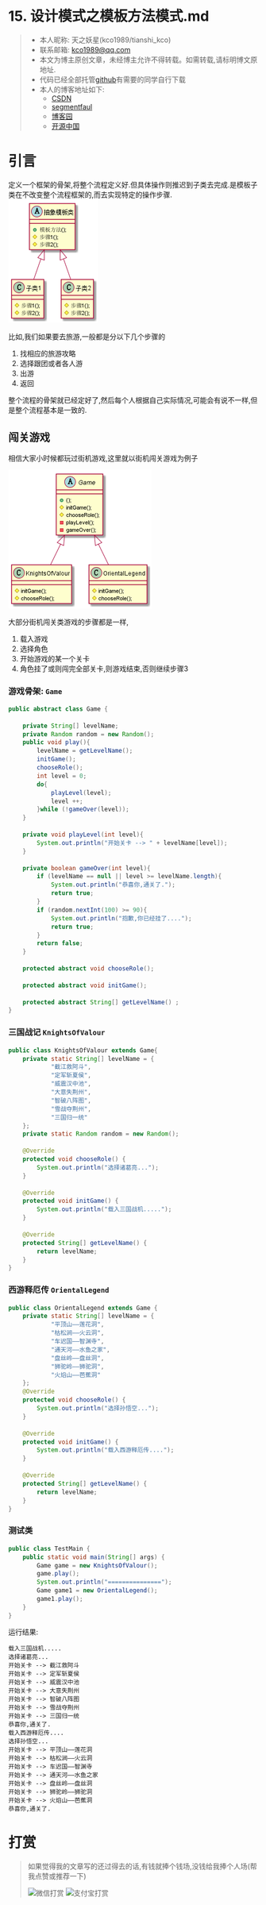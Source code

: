 # 15. 设计模式之模板方法模式.md

> - 本人昵称: 天之妖星(kco1989/tianshi_kco)
> - 联系邮箱: <kco1989@qq.com>
> - 本文为博主原创文章，未经博主允许不得转载。如需转载,请标明博文原地址.
> - 代码已经全部托管[github](https://github.com/kco1989/examples)有需要的同学自行下载
> - 本人的博客地址如下:
>   - [CSDN](http://blog.csdn.net/tianshi_kco)
>   - [segmentfaul](https://segmentfault.com/u/kco1989)
>   - [博客园](http://www.cnblogs.com/k大co1989/)
>   - [开源中国](https://my.oschina.net/kco1989/blog)
>

# 引言
定义一个框架的骨架,将整个流程定义好.但具体操作则推迟到子类去完成.是模板子类在不改变整个流程框架的,而去实现特定的操作步骤.
![模板方法模式.png](模板方法模式.png)

比如,我们如果要去旅游,一般都是分以下几个步骤的
1. 找相应的旅游攻略
2. 选择跟团或者各人游
3. 出游
4. 返回

整个流程的骨架就已经定好了,然后每个人根据自己实际情况,可能会有说不一样,但是整个流程基本是一致的.

## 闯关游戏
相信大家小时候都玩过街机游戏,这里就以街机闯关游戏为例子

![模板方法模式2.png](./demo1/模板方法模式2.png)

大部分街机闯关类游戏的步骤都是一样,
1. 载入游戏
2. 选择角色
3. 开始游戏的某一个关卡
4. 角色挂了或则闯完全部关卡,则游戏结束,否则继续步骤3

### 游戏骨架: `Game`

```java
public abstract class Game {

    private String[] levelName;
    private Random random = new Random();
    public void play(){
        levelName = getLevelName();
        initGame();
        chooseRole();
        int level = 0;
        do{
            playLevel(level);
            level ++;
        }while (!gameOver(level));
    }

    private void playLevel(int level){
        System.out.println("开始关卡 --> " + levelName[level]);
    }

    private boolean gameOver(int level){
        if (levelName == null || level >= levelName.length){
            System.out.println("恭喜你,通关了.");
            return true;
        }
        if (random.nextInt(100) >= 90){
            System.out.println("抱歉,你已经挂了....");
            return true;
        }
        return false;
    }

    protected abstract void chooseRole();

    protected abstract void initGame();

    protected abstract String[] getLevelName() ;
}
```

### 三国战记 `KnightsOfValour`

```java
public class KnightsOfValour extends Game{
    private static String[] levelName = {
            "截江救阿斗",
            "定军斩夏侯",
            "威震汉中池",
            "大意失荆州",
            "智破八阵图",
            "雪战夺荆州",
            "三国归一统"
    };
    private static Random random = new Random();

    @Override
    protected void chooseRole() {
        System.out.println("选择诸葛亮...");
    }

    @Override
    protected void initGame() {
        System.out.println("载入三国战机.....");
    }

    @Override
    protected String[] getLevelName() {
        return levelName;
    }
}

```

### 西游释厄传 `OrientalLegend`

```java
public class OrientalLegend extends Game {
    private static String[] levelName = {
            "平顶山——莲花洞",
            "枯松涧——火云洞",
            "车迟国——智渊寺",
            "通天河——水鱼之家",
            "盘丝岭——盘丝洞",
            "狮驼岭——狮驼洞",
            "火焰山——芭蕉洞"
    };
    @Override
    protected void chooseRole() {
        System.out.println("选择孙悟空...");
    }

    @Override
    protected void initGame() {
        System.out.println("载入西游释厄传....");
    }

    @Override
    protected String[] getLevelName() {
        return levelName;
    }
}
```

### 测试类
```java
public class TestMain {
    public static void main(String[] args) {
        Game game = new KnightsOfValour();
        game.play();
        System.out.println("===============");
        Game game1 = new OrientalLegend();
        game1.play();
    }
}
```

运行结果:

```
载入三国战机.....
选择诸葛亮...
开始关卡 --> 截江救阿斗
开始关卡 --> 定军斩夏侯
开始关卡 --> 威震汉中池
开始关卡 --> 大意失荆州
开始关卡 --> 智破八阵图
开始关卡 --> 雪战夺荆州
开始关卡 --> 三国归一统
恭喜你,通关了.
载入西游释厄传....
选择孙悟空...
开始关卡 --> 平顶山——莲花洞
开始关卡 --> 枯松涧——火云洞
开始关卡 --> 车迟国——智渊寺
开始关卡 --> 通天河——水鱼之家
开始关卡 --> 盘丝岭——盘丝洞
开始关卡 --> 狮驼岭——狮驼洞
开始关卡 --> 火焰山——芭蕉洞
恭喜你,通关了.
```

# 打赏
>如果觉得我的文章写的还过得去的话,有钱就捧个钱场,没钱给我捧个人场(帮我点赞或推荐一下)
>
>![微信打赏](http://img.blog.csdn.net/20170508085654037?watermark/2/text/aHR0cDovL2Jsb2cuY3Nkbi5uZXQvdGlhbnNoaV9rY28=/font/5a6L5L2T/fontsize/400/fill/I0JBQkFCMA==/dissolve/70/gravity/SouthEast)
>![支付宝打赏](http://img.blog.csdn.net/20170508085710334?watermark/2/text/aHR0cDovL2Jsb2cuY3Nkbi5uZXQvdGlhbnNoaV9rY28=/font/5a6L5L2T/fontsize/400/fill/I0JBQkFCMA==/dissolve/70/gravity/SouthEast)
